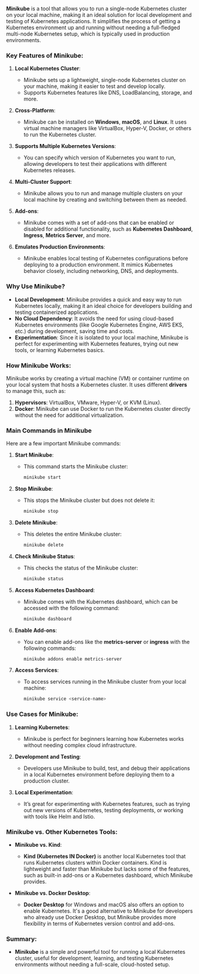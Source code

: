 **Minikube** is a tool that allows you to run a single-node Kubernetes cluster on your local machine, making it an ideal solution for local development and testing of Kubernetes applications. It simplifies the process of getting a Kubernetes environment up and running without needing a full-fledged multi-node Kubernetes setup, which is typically used in production environments.

### Key Features of Minikube:
1. **Local Kubernetes Cluster**:
    - Minikube sets up a lightweight, single-node Kubernetes cluster on your machine, making it easier to test and develop locally.
    - Supports Kubernetes features like DNS, LoadBalancing, storage, and more.

2. **Cross-Platform**:
    - Minikube can be installed on **Windows**, **macOS**, and **Linux**. It uses virtual machine managers like VirtualBox, Hyper-V, Docker, or others to run the Kubernetes cluster.

3. **Supports Multiple Kubernetes Versions**:
    - You can specify which version of Kubernetes you want to run, allowing developers to test their applications with different Kubernetes releases.

4. **Multi-Cluster Support**:
    - Minikube allows you to run and manage multiple clusters on your local machine by creating and switching between them as needed.

5. **Add-ons**:
    - Minikube comes with a set of add-ons that can be enabled or disabled for additional functionality, such as **Kubernetes Dashboard**, **Ingress**, **Metrics Server**, and more.

6. **Emulates Production Environments**:
    - Minikube enables local testing of Kubernetes configurations before deploying to a production environment. It mimics Kubernetes behavior closely, including networking, DNS, and deployments.

### Why Use Minikube?
- **Local Development**: Minikube provides a quick and easy way to run Kubernetes locally, making it an ideal choice for developers building and testing containerized applications.
- **No Cloud Dependency**: It avoids the need for using cloud-based Kubernetes environments (like Google Kubernetes Engine, AWS EKS, etc.) during development, saving time and costs.
- **Experimentation**: Since it is isolated to your local machine, Minikube is perfect for experimenting with Kubernetes features, trying out new tools, or learning Kubernetes basics.

### How Minikube Works:
Minikube works by creating a virtual machine (VM) or container runtime on your local system that hosts a Kubernetes cluster. It uses different **drivers** to manage this, such as:

1. **Hypervisors**: VirtualBox, VMware, Hyper-V, or KVM (Linux).
2. **Docker**: Minikube can use Docker to run the Kubernetes cluster directly without the need for additional virtualization.

### Main Commands in Minikube

Here are a few important Minikube commands:

1. **Start Minikube**:
    - This command starts the Minikube cluster:
      ```bash
      minikube start
      ```

2. **Stop Minikube**:
    - This stops the Minikube cluster but does not delete it:
      ```bash
      minikube stop
      ```

3. **Delete Minikube**:
    - This deletes the entire Minikube cluster:
      ```bash
      minikube delete
      ```

4. **Check Minikube Status**:
    - This checks the status of the Minikube cluster:
      ```bash
      minikube status
      ```

5. **Access Kubernetes Dashboard**:
    - Minikube comes with the Kubernetes dashboard, which can be accessed with the following command:
      ```bash
      minikube dashboard
      ```

6. **Enable Add-ons**:
    - You can enable add-ons like the **metrics-server** or **ingress** with the following commands:
      ```bash
      minikube addons enable metrics-server
      ```

7. **Access Services**:
    - To access services running in the Minikube cluster from your local machine:
      ```bash
      minikube service <service-name>
      ```

### Use Cases for Minikube:
1. **Learning Kubernetes**:
    - Minikube is perfect for beginners learning how Kubernetes works without needing complex cloud infrastructure.

2. **Development and Testing**:
    - Developers use Minikube to build, test, and debug their applications in a local Kubernetes environment before deploying them to a production cluster.

3. **Local Experimentation**:
    - It’s great for experimenting with Kubernetes features, such as trying out new versions of Kubernetes, testing deployments, or working with tools like Helm and Istio.

### Minikube vs. Other Kubernetes Tools:

- **Minikube vs. Kind**:
    - **Kind (Kubernetes IN Docker)** is another local Kubernetes tool that runs Kubernetes clusters within Docker containers. Kind is lightweight and faster than Minikube but lacks some of the features, such as built-in add-ons or a Kubernetes dashboard, which Minikube provides.

- **Minikube vs. Docker Desktop**:
    - **Docker Desktop** for Windows and macOS also offers an option to enable Kubernetes. It's a good alternative to Minikube for developers who already use Docker Desktop, but Minikube provides more flexibility in terms of Kubernetes version control and add-ons.

### Summary:

- **Minikube** is a simple and powerful tool for running a local Kubernetes cluster, useful for development, learning, and testing Kubernetes environments without needing a full-scale, cloud-hosted setup.
